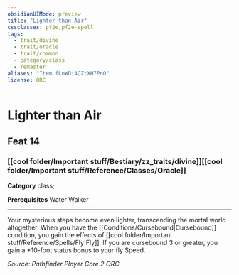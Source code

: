 ```yaml
---
obsidianUIMode: preview
title: "Lighter than Air"
cssclasses: pf2e,pf2e-spell
tags:
  - trait/divine
  - trait/oracle
  - trait/common
  - category/class
  - remaster
aliases: "Item.fLoWDiAQZtXH7PnO"
license: ORC
---
```

# Lighter than Air
## Feat 14
### [[cool folder/Important stuff/Bestiary/zz_traits/divine]][[cool folder/Important stuff/Reference/Classes/Oracle]]

**Category** class; 



**Prerequisites** Water Walker
* * *
Your mysterious steps become even lighter, transcending the mortal world altogether. When you have the [[Conditions/Cursebound|Cursebound]] condition, you gain the effects of [[cool folder/Important stuff/Reference/Spells/Fly|Fly]]. If you are cursebound 3 or greater, you gain a +10-foot status bonus to your fly Speed.

*Source: Pathfinder Player Core 2*
*ORC*
